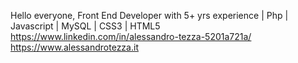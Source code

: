 Hello everyone,
Front End Developer with 5+ yrs experience | Php | Javascript | MySQL | CSS3 | HTML5
https://www.linkedin.com/in/alessandro-tezza-5201a721a/
https://www.alessandrotezza.it


<!---
aletex1994/aletex1994 is a ✨ special ✨ repository because its `README.md` (this file) appears on your GitHub profile.
You can click the Preview link to take a look at your changes.
--->
